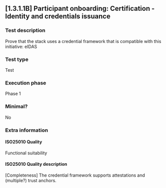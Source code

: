 
## [1.3.1.1B] Participant onboarding: Certification - Identity and credentials issuance
 
### Test description
Prove that the stack uses a credential framework that is compatible with this initiative: eIDAS
 
### Test type
Test
 
### Execution phase
Phase 1
 
### Minimal?
No
 
### Extra information
#### ISO25010 Quality
Functional suitability
#### ISO25010 Quality description
[Completeness] The credential framework supports attestations and (multiple?) trust anchors.
    